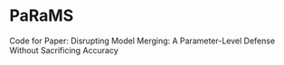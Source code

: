 # PaRaMS
Code for Paper: Disrupting Model Merging: A Parameter-Level Defense Without Sacrificing Accuracy
